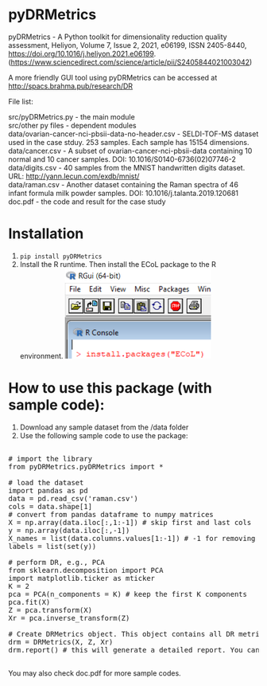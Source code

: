 # pyDRMetrics

pyDRMetrics - A Python toolkit for dimensionality reduction quality assessment, Heliyon, Volume 7, Issue 2, 2021, e06199, ISSN 2405-8440, https://doi.org/10.1016/j.heliyon.2021.e06199. (https://www.sciencedirect.com/science/article/pii/S2405844021003042)


A more friendly GUI tool using pyDRMetrics can be accessed at http://spacs.brahma.pub/research/DR

File list:

  src/pyDRMetrics.py - the main module  
  src/other py files - dependent modules  
  data/ovarian-cancer-nci-pbsii-data-no-header.csv - SELDI-TOF-MS dataset used in the case stduy. 253 samples. Each sample has 15154 dimensions.  
  data/cancer.csv - A subset of ovarian-cancer-nci-pbsii-data containing 10 normal and 10 cancer samples. DOI: 10.1016/S0140-6736(02)07746-2  
  data/digits.csv - 40 samples from the MNIST handwritten digits dataset. URL: http://yann.lecun.com/exdb/mnist/  
  data/raman.csv - Another dataset containing the Raman spectra of 46 infant formula milk powder samples. DOI: 10.1016/j.talanta.2019.120681   
  doc.pdf - the code and result for the case study

# Installation

1. `pip install pyDRMetrics`
2. Install the R runtime. Then install the ECoL package to the R environment. 
   <img src='install_ECoL.png'>

# How to use this package (with sample code):

1. Download any sample dataset from the /data folder
2. Use the following sample code to use the package:
<pre>

# import the library
from pyDRMetrics.pyDRMetrics import *

# load the dataset
import pandas as pd
data = pd.read_csv('raman.csv')
cols = data.shape[1]
# convert from pandas dataframe to numpy matrices
X = np.array(data.iloc[:,1:-1]) # skip first and last cols
y = np.array(data.iloc[:,-1])
X_names = list(data.columns.values[1:-1]) # -1 for removing the last column
labels = list(set(y))

# perform DR, e.g., PCA
from sklearn.decomposition import PCA
import matplotlib.ticker as mticker
K = 2
pca = PCA(n_components = K) # keep the first K components
pca.fit(X)
Z = pca.transform(X)
Xr = pca.inverse_transform(Z)

# Create DRMetrics object. This object contains all DR metrics and main API functions
drm = DRMetrics(X, Z, Xr)
drm.report() # this will generate a detailed report. You can also access each metric, e.g., drm.QNN, drm.LCMC, etc.

</pre>

You may also check doc.pdf for more sample codes.
